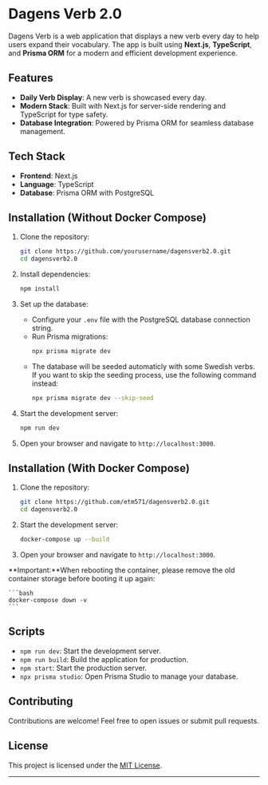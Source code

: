 # Dagens Verb 2.0

Dagens Verb is a web application that displays a new verb every day to help users expand their vocabulary. The app is built using **Next.js**, **TypeScript**, and **Prisma ORM** for a modern and efficient development experience.

## Features

- **Daily Verb Display**: A new verb is showcased every day.
- **Modern Stack**: Built with Next.js for server-side rendering and TypeScript for type safety.
- **Database Integration**: Powered by Prisma ORM for seamless database management.

## Tech Stack

- **Frontend**: Next.js
- **Language**: TypeScript
- **Database**: Prisma ORM with PostgreSQL

## Installation (Without Docker Compose)

1. Clone the repository:
    ```bash
    git clone https://github.com/yourusername/dagensverb2.0.git
    cd dagensverb2.0
    ```

2. Install dependencies:
    ```bash
    npm install
    ```

3. Set up the database:
    - Configure your `.env` file with the PostgreSQL database connection string.
    - Run Prisma migrations:
      ```bash
      npx prisma migrate dev
      ```
    - The database will be seeded automaticly with some Swedish verbs. If you want to skip the seeding process, use the following command instead:
      ```bash
      npx prisma migrate dev --skip-seed
      ```

4. Start the development server:
    ```bash
    npm run dev
    ```

5. Open your browser and navigate to `http://localhost:3000`.

## Installation (With Docker Compose)

1. Clone the repository:
    ```bash
    git clone https://github.com/etm571/dagensverb2.0.git
    cd dagensverb2.0
    ```

2. Start the development server:
    ```bash
    docker-compose up --build
    ```

3. Open your browser and navigate to `http://localhost:3000`.

**Important:**When rebooting the container, please remove the old container storage before booting it up again:

    ```bash
    docker-compose down -v
    ```


## Scripts

- `npm run dev`: Start the development server.
- `npm run build`: Build the application for production.
- `npm start`: Start the production server.
- `npx prisma studio`: Open Prisma Studio to manage your database.

## Contributing

Contributions are welcome! Feel free to open issues or submit pull requests.

## License

This project is licensed under the [MIT License](LICENSE).

---  
